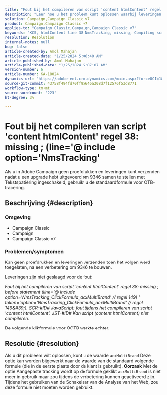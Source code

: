 ```yaml
---
title: "Fout bij het compileren van script 'content htmlContent' regel 38: missing ; (line='@ include option='NmsTracking'"
description: "Leer hoe u het probleem kunt oplossen waarbij leveringen in Adobe Campaign mislukken met de fout \"Kan niet compileren\". Standaardformule voor bijhouden gebruiken."
solution: Campaign,Campaign Classic v7
product: Campaign,Campaign Classic v7
applies-to: "Campaign Classic,Campaign,Campaign Classic v7"
keywords: "KCS, htmlContent line 38 NmsTracking, missing, Compiling script, Campagne, Campaign Classic"
resolution: Resolution
internal-notes: null
bug: false
article-created-by: Amol Mahajan
article-created-date: "1/25/2024 5:06:40 AM"
article-published-by: Amol Mahajan
article-published-date: "1/25/2024 5:07:07 AM"
version-number: 6
article-number: KA-18024
dynamics-url: "https://adobe-ent.crm.dynamics.com/main.aspx?forceUCI=1&pagetype=entityrecord&etn=knowledgearticle&id=5ae0f184-3fbb-ee11-a569-6045bd006704"
source-git-commit: 43758f494fd70ff95646a308d7f12576f53d8771
workflow-type: tm+mt
source-wordcount: '223'
ht-degree: 3%

---
```


# Fout bij het compileren van script &#39;content htmlContent&#39; regel 38: missing ; (line=&#39;@ include option=&#39;NmsTracking&#39;


Als u in Adobe Campaign geen proefdrukken en leveringen kunt verzenden nadat u een upgrade hebt uitgevoerd om 9346 samen te stellen met Tekstspatiëring ingeschakeld, gebruikt u de standaardformule voor OTB-tracering.

## Beschrijving {#description}


### <b>Omgeving</b>

- Campaign Classic
- Campaign
- Campaign Classic v7




### <b>Problemen/symptomen</b>

Kan geen proefdrukken en leveringen verzenden toen het volgen werd toegelaten, na een verbetering om 9346 te bouwen.

Leveringen zijn niet geslaagd voor de fout:

*Fout bij het compileren van script &#39;content htmlContent&#39; regel 38: missing ; before statement (line=&#39;@ include option=&#39;NmsTracking_ClickFormula_acxMultiBrand&#39; // regel 149\ &#39; token=&#39;option=&#39;NmsTracking_ClickFormula_acxMultiBrand&#39; // regel 149\&#39;). SCR-#ID# JavaScript: fout tijdens het compileren van script &#39;content htmlContent&#39;. JST-#ID# Kan script (content htmlContent) niet compileren.*

De volgende klikformule voor OOTB werkte echter.


## Resolutie {#resolution}


Als u dit probleem wilt oplossen, kunt u de waarde `acxMultiBrand` Deze optie kan worden bijgewerkt naar de waarde van de standaard volgende formule (die in de eerste plaats door de klant is gebruikt).
<b>Oorzaak</b>
Met de optie Aangepaste tracking wordt op de formule geklikt `acxMultiBrand` is niet meer in gebruik maar zou tijdens de verbetering kunnen geactiveerd zijn. Tijdens het gebruiken van de Schakelaar van de Analyse van het Web, zou deze formule niet moeten worden gebruikt.






